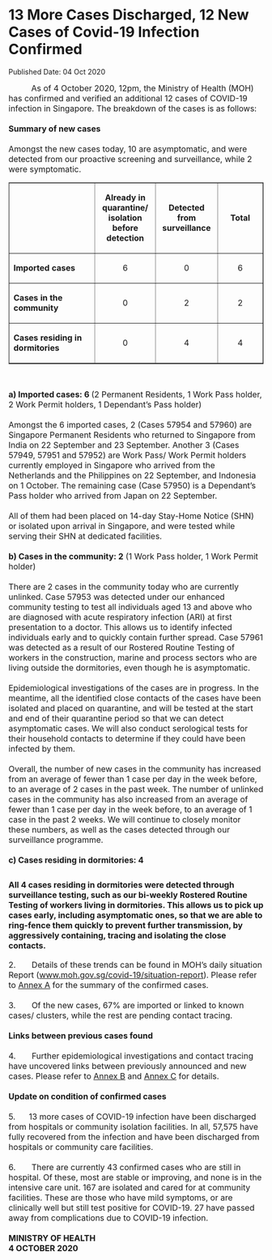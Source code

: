 <html>
    <meta http-equiv="Content-Type" content="text/html; charset=utf-8"/>
    <meta charset="utf-8"/>
    <title>13 More Cases Discharged, 12 New Cases of Covid-19 Infection Confirmed</title>
    <body><h1>13 More Cases Discharged, 12 New Cases of Covid-19 Infection Confirmed</h1>
    <p>Published Date: 04 Oct 2020</p> <p><span style="font-size: 16px;">&nbsp; &nbsp; &nbsp; &nbsp; &nbsp;&nbsp;As of 4 October 2020, 12pm, the Ministry of Health (MOH) has confirmed and verified an additional 12 cases of COVID-19 infection in Singapore. The breakdown of the cases is as follows:<br><br><strong>Summary of new cases<br><br></strong>Amongst the new cases today, 10 are asymptomatic, and were detected from our proactive screening and surveillance, while 2 were symptomatic.</span></p> <table border="1" cellspacing="0" cellpadding="0"> <tbody><tr> <td width="241" valign="top"> <p><span style="font-size: 16px;">&nbsp;</span></p> </td> <td width="120"> <p align="center"><span style="font-size: 16px;"><strong>Already in quarantine/ isolation before detection </strong></span></p> </td> <td width="120"> <p align="center"><span style="font-size: 16px;"><strong>Detected from surveillance </strong></span></p> </td> <td width="120"> <p align="center"><span style="font-size: 16px;"><strong>Total</strong></span></p> </td> </tr> <tr> <td width="241" valign="top"> <p><span style="font-size: 16px;"><strong>Imported cases</strong></span></p> </td> <td width="120"> <p align="center"><span style="font-size: 16px;">6</span></p> </td> <td width="120"> <p align="center"><span style="font-size: 16px;">0</span></p> </td> <td width="120"> <p align="center"><span style="font-size: 16px;">6</span></p> </td> </tr> <tr> <td width="241" valign="top"> <p><span style="font-size: 16px;"><strong>Cases in the community </strong></span></p> </td> <td width="120"> <p align="center"><span style="font-size: 16px;">0</span></p> </td> <td width="120"> <p align="center"><span style="font-size: 16px;">2</span></p> </td> <td width="120"> <p align="center"><span style="font-size: 16px;">2</span></p> </td> </tr> <tr> <td width="241" valign="top"> <p><span style="font-size: 16px;"><strong>Cases residing in dormitories </strong></span></p> </td> <td width="120"> <p align="center"><span style="font-size: 16px;">0</span></p> </td> <td width="120"> <p align="center"><span style="font-size: 16px;">4</span></p> </td> <td width="120"> <p align="center"><span style="font-size: 16px;">4</span></p> </td> </tr> </tbody></table> <p><span style="font-size: 16px;">&nbsp;</span></p> <p><span style="font-size: 16px;"><strong>a) Imported cases: 6 </strong>(2 Permanent Residents, 1 Work Pass holder, 2 Work Permit holders, 1 Dependant’s Pass holder)<br><br>Amongst the 6 imported cases, 2 (Cases 57954 and 57960) are Singapore Permanent Residents who returned to Singapore from India on 22 September and 23 September. Another 3 (Cases 57949, 57951 and 57952) are Work Pass/ Work Permit holders currently employed in Singapore who arrived from the Netherlands and the Philippines on 22 September, and Indonesia on 1 October. The remaining case (Case 57950) is a Dependant’s Pass holder who arrived from Japan on 22 September.<br><br>All of them had been placed on 14-day Stay-Home Notice (SHN) or isolated upon arrival in Singapore, and were tested while serving their SHN at dedicated facilities.<br><strong><br><strong>b)&nbsp;</strong>Cases in the community: 2</strong> (1 Work Pass holder, 1 Work Permit holder)<br><br>There are 2 cases in the community today who are currently unlinked. Case 57953 was detected under our enhanced community testing to test all individuals aged 13 and above who are diagnosed with acute respiratory infection (ARI) at first presentation to a doctor. This allows us to identify infected individuals early and to quickly contain further spread. Case 57961 was detected as a result of our Rostered Routine Testing of workers in the construction, marine and process sectors who are living outside the dormitories, even though he is asymptomatic.<br><br>Epidemiological investigations of the cases are in progress. In the meantime, all the identified close contacts of the cases have been isolated and placed on quarantine, and will be tested at the start and end of their quarantine period so that we can detect asymptomatic cases. We will also conduct serological tests for their household contacts to determine if they could have been infected by them.<br><br>Overall, the number of new cases in the community has increased from an average of fewer than 1 case per day in the week before, to an average of 2 cases in the past week. The number of unlinked cases in the community has also increased from an average of fewer than 1 case per day in the week before, to an average of 1 case in the past 2 weeks.&nbsp;We will continue to closely monitor these numbers, as well as the cases detected through our surveillance programme.<br><br><strong>c)&nbsp;</strong><strong>Cases residing in dormitories: 4</strong></span></p> <h2><span style="font-size: 16px;">All 4 cases residing in dormitories were detected through surveillance testing, such as our bi-weekly Rostered Routine Testing of workers living in dormitories. This allows us to pick up cases early, including asymptomatic ones, so that we are able to ring-fence them quickly to prevent further transmission, by aggressively containing, tracing and isolating the close contacts.&nbsp;</span></h2><span style="font-size: 16px;">2.&nbsp; &nbsp; &nbsp; &nbsp;Details of these trends can be found in MOH’s daily situation Report (<a href="http://www.moh.gov.sg/covid-19/situation-report">www.moh.gov.sg/covid-19/situation-report</a>). Please refer to <u><a href="/docs/librariesprovider5/default-document-library/annex-afa189382a6f347419554fbfbe8593fc2.pdf?sfvrsn=b3799ad3_2" title="Annex A">Annex A</a></u> for the summary of the confirmed cases.<br><br>3.&nbsp; &nbsp; &nbsp; &nbsp;Of the new cases, 67% are imported or linked to known cases/ clusters, while the rest are pending contact tracing.<br><br><strong>Links between previous cases found<br><br></strong>4.&nbsp; &nbsp; &nbsp; &nbsp;Further epidemiological investigations and contact tracing have uncovered links between previously announced and new cases. Please refer to <u><a href="/docs/librariesprovider5/pressroom/press-releases/annex-be5dc94cece9e4f10a02d15b47c5e5485.pdf?sfvrsn=28450eed_0" title="Annex B">Annex B</a></u> and <u><a href="/docs/librariesprovider5/pressroom/press-releases/annex-c5d775da8721348b8adf2052246bdcdbc.pdf?sfvrsn=b10dccdf_0" title="Annex C">Annex C</a></u> for details.<br><br><strong>Update on condition of confirmed cases<br><br></strong>5.<strong>&nbsp; &nbsp; &nbsp; &nbsp;</strong>13 more cases of COVID-19 infection have been discharged from hospitals or community isolation facilities. In all, 57,575 have fully recovered from the infection and have been discharged from hospitals or community care facilities.<br><br>6.&nbsp; &nbsp; &nbsp; &nbsp;There are currently 43 confirmed cases who are still in hospital. Of these, most are stable or improving, and none is in the intensive care unit. 167 are isolated and cared for at community facilities. These are those who have mild symptoms, or are clinically well but still test positive for COVID-19. 27 have passed away from complications due to COVID-19 infection.<br><br><strong>MINISTRY OF HEALTH<br></strong><strong>4 OCTOBER 2020</strong></span></body>
</html>